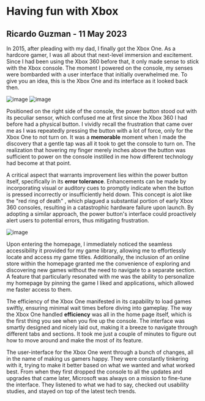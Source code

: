 # Having fun with Xbox

## Ricardo Guzman - 11 May 2023

In 2015, after pleading with my dad, I finally got the Xbox One. As a hardcore gamer, I was all about that next-level immersion and excitement. Since I had been using the Xbox 360 before that, it only made sense to stick with the Xbox console. The moment I powered on the console, my senses were bombarded with a user interface that initially overwhelmed me. To give you an idea, this is the Xbox One and its interface as it looked back then.

![image](https://encrypted-tbn0.gstatic.com/images?q=tbn:ANd9GcTyRPIP1cMQCAdewy0akNZoEnZxggQArn-Amg&usqp=CAU)
![image](https://www.justpushstart.com/wp-content/uploads/2015/09/Xbox-One-November-Dashboard.jpg)

Positioned on the right side of the console, the power button stood out with its peculiar sensor, which confused me at first since the Xbox 360 I had before had a physical button. I vividly recall the frustration that came over me as I was repeatedly pressing the button with a lot of force, only for the Xbox One to not turn on. It was a **memorable** moment when I made the discovery that a gentle tap was all it took to get the console to turn on. The realization that hovering my finger merely inches above the button was sufficient to power on the console instilled in me how different technology had become at that point. 

A critical aspect that warrants improvement lies within the power button itself, specifically in its **error tolerance**. Enhancements can be made by incorporating visual or auditory cues to promptly indicate when the button is pressed incorrectly or insufficiently held down. This concept is alot like the "red ring of death" , which plagued a substantial portion of early Xbox 360 consoles, resulting in a catastrophic hardware failure upon launch. By adopting a similar approach, the power button's interface could proactively alert users to potential errors, thus mitigating frustration.

![image](https://i.ytimg.com/vi/3dqMeb0NdmQ/maxresdefault.jpg)

Upon entering the homepage, I immediately noticed the seamless accessibility it provided for my game library, allowing me to effortlessly locate and access my game titles. Additionally, the inclusion of an online store within the homepage granted me the convenience of exploring and discovering new games without the need to navigate to a separate section. A feature that particularly resonated with me was the ability to personalize my homepage by pinning the game I liked and applications, which allowed me faster access to them. 

The efficiency of the Xbox One manifested in its capability to load games swiftly, ensuring minimal wait times before diving into gameplay. The way the Xbox One handled **efficiency** was all in the home page itself, which is the first thing you see when you fire up the console. The interface was smartly designed and nicely laid out, making it a breeze to navigate through different tabs and sections. It took me just a couple of minutes to figure out how to move around and make the most of its feature. 

The user-interface for the Xbox One went through a bunch of changes, all in the name of making us gamers happy. They were constantly tinkering with it, trying to make it better based on what we wanted and what worked best. From when they first dropped the console to all the updates and upgrades that came later, Microsoft was always on a mission to fine-tune the interface. They listened to what we had to say, checked out usability studies, and stayed on top of the latest tech trends.
